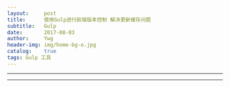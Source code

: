 ```yaml
---
layout:     post
title:      使用Gulp进行前端版本控制 解决更新缓存问题
subtitle:   Gulp
date:       2017-08-03
author:     Ywg
header-img: img/home-bg-o.jpg
catalog:    true
tags: Gulp 工具
---
```


---
---
